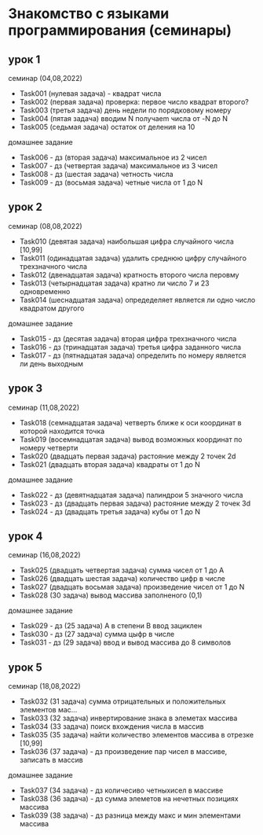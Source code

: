 # Знакомство с языками программирования (семинары) #
## урок 1 ##

семинар (04,08,2022)
* Task001 (нулевая задача) - квадрат числа
* Task002 (первая задача) проверка: первое число квадрат второго?
* Task003 (третья задача) день недели по порядковому номеру
* Task004 (пятая задача) вводим N получаеm числа от -N до N
* Task005 (седьмая задача) остаток от деления на 10

домашнее задание
* Task006 - дз (вторая задача) максимальное из 2 чисел
* Task007 - дз (четвертая задача) максимальное из 3 чисел
* Task008 - дз (шестая задача) четность числа
* Task009 - дз (восьмая задача) четные числа от 1 до N

## урок 2 ##

семинар (08,08,2022)
* Task010 (девятая задача) наибольшая цифра случайного числа [10,99]
* Task011 (одинадцатая задача) удалить среднюю цифру случайного трехзначного числа
* Task012 (двенадцатая задача) кратность второго числа перовму
* Task013 (четырнадцатая задача) кратно ли число 7 и 23 одновременно
* Task014 (шеснадцатая задача) опредеделяет является ли одно число квадратом другого

домашнее задание
* Task015 - дз (десятая задача) вторая цифра трехзначного числа
* Task016 - дз (тринадцатая задача) третья цифра заданного числа
* Task017 - дз (пятнадцатая задача) определить по номеру является ли день выходным

## урок 3 ##

семинар (11,08,2022)
* Task018 (семнадцатая задача) четверть ближе к оси координат в которой находится точка
* Task019 (восемнадцатая задача) вывод возможных координат по номеру четверти
* Task020 (двадцать первая задача) растояние между 2 точек 2d
* Task021 (двадцать вторая задача) квадраты от 1 до N

домашнее задание
* Task022 - дз (девятнадцатая задача) палиндрои 5 значного числа
* Task023 - дз (двадцать первая задача) растояние между 2 точек 3d
* Task024 - дз (двадцать третья задача) кубы от 1 до N

## урок 4 ##

семинар (16,08,2022)
* Task025 (двадцать четвертая задача) сумма чисел от 1 до А
* Task026 (двадцать шестая задача) количество цифр в числе
* Task027 (двадцать восьмая задача) произведение чисел от 1 до N
* Task028 (30 задача) вывод массива заполненого (0,1) 

домашнее задание
* Task029 - дз (25 задача) A в степени B ввод зациклен
* Task030 - дз (27 задача) сумма цыфр в числе
* Task031 - дз (29 задача) ввод и вывод массива до 8 символов 

## урок 5 ##

семинар (18,08,2022)
* Task032 (31 задача) сумма отрицательных и положительных элементов мас…
* Task033 (32 задача) инвертирование знака в элеметах массива
* Task034 (33 задача) поиск вхождения числа в массив
* Task035 (35 задача) найти количество элементов массива в отрезке [10,99]
* Task036 (37 задача) - дз произведение пар чисел в массиве, записать в массив

домашнее задание
* Task037 (34 задача) - дз количесиво четныхисел в массиве
* Task038 (36 задача) - дз сумма элеметов на нечетных позициях массива
* Task039 (38 задача) - дз разница между макс и мин элементами массива
